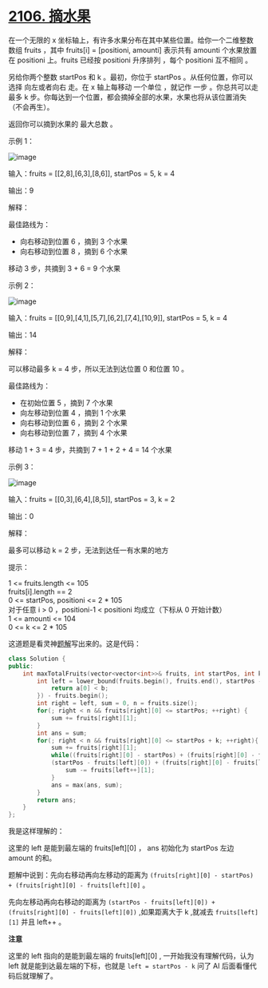 # [2106. 摘水果](https://leetcode.cn/problems/maximum-fruits-harvested-after-at-most-k-steps/description/)
在一个无限的 x 坐标轴上，有许多水果分布在其中某些位置。给你一个二维整数数组 fruits ，其中 fruits[i] = [positioni, amounti] 表示共有 amounti 个水果放置在 positioni 上。fruits 已经按 positioni 升序排列 ，每个 positioni 互不相同 。

另给你两个整数 startPos 和 k 。最初，你位于 startPos 。从任何位置，你可以选择 向左或者向右 走。在 x 轴上每移动 一个单位 ，就记作 一步 。你总共可以走 最多 k 步。你每达到一个位置，都会摘掉全部的水果，水果也将从该位置消失（不会再生）。

返回你可以摘到水果的 最大总数 。

 

示例 1：

![image](https://github.com/user-attachments/assets/6348c8e5-35d2-4a9c-9a90-7a2635f42966)

输入：fruits = [[2,8],[6,3],[8,6]], startPos = 5, k = 4

输出：9

解释：

最佳路线为：
- 向右移动到位置 6 ，摘到 3 个水果
- 向右移动到位置 8 ，摘到 6 个水果

移动 3 步，共摘到 3 + 6 = 9 个水果

示例 2：

![image](https://github.com/user-attachments/assets/c4f7ff6b-95c9-4d45-85cd-b9e7b8a2f926)

输入：fruits = [[0,9],[4,1],[5,7],[6,2],[7,4],[10,9]], startPos = 5, k = 4

输出：14

解释：

可以移动最多 k = 4 步，所以无法到达位置 0 和位置 10 。

最佳路线为：
- 在初始位置 5 ，摘到 7 个水果
- 向左移动到位置 4 ，摘到 1 个水果
- 向右移动到位置 6 ，摘到 2 个水果
- 向右移动到位置 7 ，摘到 4 个水果

移动 1 + 3 = 4 步，共摘到 7 + 1 + 2 + 4 = 14 个水果

示例 3：

![image](https://github.com/user-attachments/assets/0f78cf8e-b544-4020-ba98-44e2542dba28)

输入：fruits = [[0,3],[6,4],[8,5]], startPos = 3, k = 2

输出：0

解释：

最多可以移动 k = 2 步，无法到达任一有水果的地方 

提示：

1 <= fruits.length <= 105  
fruits[i].length == 2  
0 <= startPos, positioni <= 2 * 105  
对于任意 i > 0 ，positioni-1 < positioni 均成立（下标从 0 开始计数）  
1 <= amounti <= 104  
0 <= k <= 2 * 105

这道题是看灵神[题解](https://leetcode.cn/problems/maximum-fruits-harvested-after-at-most-k-steps/solutions/2254860/hua-dong-chuang-kou-jian-ji-xie-fa-pytho-1c2d)写出来的。这是代码：
```cpp
class Solution {
public:
    int maxTotalFruits(vector<vector<int>>& fruits, int startPos, int k) {
        int left = lower_bound(fruits.begin(), fruits.end(), startPos - k, [](const auto &a,int b) {
            return a[0] < b;
        }) - fruits.begin();
        int right = left, sum = 0, n = fruits.size();
        for(; right < n && fruits[right][0] <= startPos; ++right) {
            sum += fruits[right][1];
        }
        int ans = sum;
        for(; right < n && fruits[right][0] <= startPos + k; ++right){
            sum += fruits[right][1];
            while((fruits[right][0] - startPos) + (fruits[right][0] - fruits[left][0]) > k &&
            (startPos - fruits[left][0]) + (fruits[right][0] - fruits[left][0]) > k){
                sum -= fruits[left++][1];
            }
            ans = max(ans, sum);
        }
        return ans;
    }
};
```
我是这样理解的：

这里的 left 是能到最左端的 fruits[left][0] ， ans 初始化为 startPos 左边 amount 的和。

题解中说到：先向右移动再向左移动的距离为 ` (fruits[right][0] - startPos) + (fruits[right][0] - fruits[left][0] ` 。

先向左移动再向右移动的距离为 ` (startPos - fruits[left][0]) + (fruits[right][0] - fruits[left][0]) ` ,如果距离大于 k ,就减去 ` fruits[left][1] ` 并且 left++ 。

**注意**

这里的 left 指向的是能到最左端的 fruits[left][0] , 一开始我没有理解代码，认为 left 就是能到达最左端的下标，也就是 ` left = startPos - k ` 问了 AI 后面看懂代码后就理解了。
